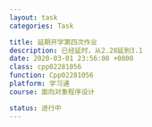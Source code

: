 ```yaml
---
layout: task
categories: Task

title: 延期开学第四次作业
description: 已经延时，从2.28延到3.1
date: 2020-03-01 23:56:00 +0800
class: cpp02281056
function: Cpp02281056
platform: 学习通
course: 面向对象程序设计

status: 进行中
---
```


